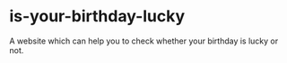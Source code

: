 # is-your-birthday-lucky
A website which can help you to check whether your birthday is lucky or not.
